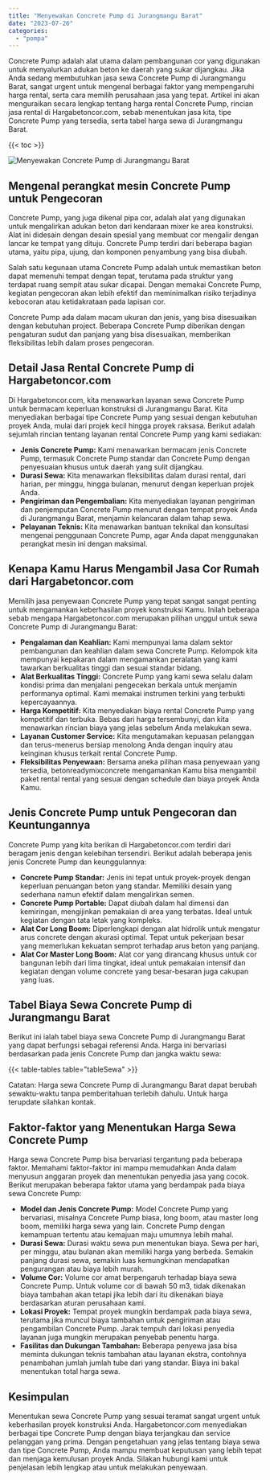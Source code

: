```yaml
---
title: "Menyewakan Concrete Pump di Jurangmangu Barat"
date: "2023-07-26"
categories: 
  - "pompa"
---
```




Concrete Pump adalah alat utama dalam pembangunan cor yang digunakan untuk menyalurkan adukan beton ke daerah yang sukar dijangkau. Jika Anda sedang membutuhkan jasa sewa Concrete Pump di Jurangmangu Barat, sangat urgent untuk mengenal berbagai faktor yang mempengaruhi harga rental, serta cara memilih perusahaan jasa yang tepat. Artikel ini akan menguraikan secara lengkap tentang harga rental Concrete Pump, rincian jasa rental di Hargabetoncor.com, sebab menentukan jasa kita, tipe Concrete Pump yang tersedia, serta tabel harga sewa di Jurangmangu Barat.

{{< toc >}}

![Menyewakan Concrete Pump di Jurangmangu Barat](https://hargareadymixid.github.io/pompa/concrete-pump%20(26).png)

## Mengenal perangkat mesin Concrete Pump untuk Pengecoran

Concrete Pump, yang juga dikenal pipa cor, adalah alat yang digunakan untuk mengalirkan adukan beton dari kendaraan mixer ke area konstruksi. Alat ini didesain dengan desain spesial yang membuat cor mengalir dengan lancar ke tempat yang dituju. Concrete Pump terdiri dari beberapa bagian utama, yaitu pipa, ujung, dan komponen penyambung yang bisa diubah.

Salah satu kegunaan utama Concrete Pump adalah untuk memastikan beton dapat memenuhi tempat dengan tepat, terutama pada struktur yang terdapat ruang sempit atau sukar dicapai. Dengan memakai Concrete Pump, kegiatan pengecoran akan lebih efektif dan meminimalkan risiko terjadinya kebocoran atau ketidakrataan pada lapisan cor.

Concrete Pump ada dalam macam ukuran dan jenis, yang bisa disesuaikan dengan kebutuhan project. Beberapa Concrete Pump diberikan dengan pengaturan sudut dan panjang yang bisa disesuaikan, memberikan fleksibilitas lebih dalam proses pengecoran.

## Detail Jasa Rental Concrete Pump di Hargabetoncor.com

Di Hargabetoncor.com, kita menawarkan layanan sewa Concrete Pump untuk bermacam keperluan konstruksi di Jurangmangu Barat. Kita menyediakan berbagai tipe Concrete Pump yang sesuai dengan kebutuhan proyek Anda, mulai dari projek kecil hingga proyek raksasa. Berikut adalah sejumlah rincian tentang layanan rental Concrete Pump yang kami sediakan:

- **Jenis Concrete Pump:** Kami menawarkan bermacam jenis Concrete Pump, termasuk Concrete Pump standar dan Concrete Pump dengan penyesuaian khusus untuk daerah yang sulit dijangkau.
- **Durasi Sewa:** Kita menawarkan fleksibilitas dalam durasi rental, dari harian, per minggu, hingga bulanan, menurut dengan keperluan projek Anda.
- **Pengiriman dan Pengembalian:** Kita menyediakan layanan pengiriman dan penjemputan Concrete Pump menurut dengan tempat proyek Anda di Jurangmangu Barat, menjamin kelancaran dalam tahap sewa.
- **Pelayanan Teknis:** Kita menawarkan bantuan teknikal dan konsultasi mengenai penggunaan Concrete Pump, agar Anda dapat menggunakan perangkat mesin ini dengan maksimal.

## Kenapa Kamu Harus Mengambil Jasa Cor Rumah dari Hargabetoncor.com

Memilih jasa penyewaan Concrete Pump yang tepat sangat sangat penting untuk mengamankan keberhasilan proyek konstruksi Kamu. Inilah beberapa sebab mengapa Hargabetoncor.com merupakan pilihan unggul untuk sewa Concrete Pump di Jurangmangu Barat:

- **Pengalaman dan Keahlian:** Kami mempunyai lama dalam sektor pembangunan dan keahlian dalam sewa Concrete Pump. Kelompok kita mempunyai kepakaran dalam mengamankan peralatan yang kami tawarkan berkualitas tinggi dan sesuai standar bidang.
- **Alat Berkualitas Tinggi:** Concrete Pump yang kami sewa selalu dalam kondisi prima dan menjalani pengecekan berkala untuk menjamin performanya optimal. Kami memakai instrumen terkini yang terbukti kepercayaannya.
- **Harga Kompetitif:** Kita menyediakan biaya rental Concrete Pump yang kompetitif dan terbuka. Bebas dari harga tersembunyi, dan kita menawarkan rincian biaya yang jelas sebelum Anda melakukan sewa.
- **Layanan Customer Service:** Kita mengutamakan kepuasan pelanggan dan terus-menerus bersiap menolong Anda dengan inquiry atau keinginan khusus terkait rental Concrete Pump.
- **Fleksibilitas Penyewaan:** Bersama aneka pilihan masa penyewaan yang tersedia, betonreadymixconcrete mengamankan Kamu bisa mengambil paket rental rental yang sesuai dengan schedule dan biaya proyek Anda Kamu.

## Jenis Concrete Pump untuk Pengecoran dan Keuntungannya

Concrete Pump yang kita berikan di Hargabetoncor.com terdiri dari beragam jenis dengan kelebihan tersendiri. Berikut adalah beberapa jenis jenis Concrete Pump dan keunggulannya:

- **Concrete Pump Standar:** Jenis ini tepat untuk proyek-proyek dengan keperluan penuangan beton yang standar. Memiliki desain yang sederhana namun efektif dalam mengalirkan semen.
- **Concrete Pump Portable:** Dapat diubah dalam hal dimensi dan kemiringan, mengijinkan pemakaian di area yang terbatas. Ideal untuk kegiatan dengan tata letak yang kompleks.
- **Alat Cor Long Boom:** Diperlengkapi dengan alat hidrolik untuk mengatur arus concrete dengan akurasi optimal. Tepat untuk pekerjaan besar yang memerlukan kekuatan semprot terhadap arus beton yang panjang.
- **Alat Cor Master Long Boom:** Alat cor yang dirancang khusus untuk cor bangunan lebih dari lima tingkat, ideal untuk pemakaian intensif dan kegiatan dengan volume concrete yang besar-besaran juga cakupan yang luas.

## Tabel Biaya Sewa Concrete Pump di Jurangmangu Barat

Berikut ini ialah tabel biaya sewa Concrete Pump di Jurangmangu Barat yang dapat berfungsi sebagai referensi Anda. Harga ini bervariasi berdasarkan pada jenis Concrete Pump dan jangka waktu sewa:

{{< table-tables table="tableSewa" >}}

Catatan: Harga sewa Concrete Pump di Jurangmangu Barat dapat berubah sewaktu-waktu tanpa pemberitahuan terlebih dahulu. Untuk harga terupdate silahkan kontak.

## Faktor-faktor yang Menentukan Harga Sewa Concrete Pump

Harga sewa Concrete Pump bisa bervariasi tergantung pada beberapa faktor. Memahami faktor-faktor ini mampu memudahkan Anda dalam menyusun anggaran proyek dan menentukan penyedia jasa yang cocok. Berikut merupakan beberapa faktor utama yang berdampak pada biaya sewa Concrete Pump:

- **Model dan Jenis Concrete Pump:** Model Concrete Pump yang bervariasi, misalnya Concrete Pump biasa, long boom, atau master long boom, memiliki harga sewa yang lain. Concrete Pump dengan kemampuan tertentu atau kemajuan maju umumnya lebih mahal.
- **Durasi Sewa:** Durasi waktu sewa pun menentukan biaya. Sewa per hari, per minggu, atau bulanan akan memiliki harga yang berbeda. Semakin panjang durasi sewa, semakin luas kemungkinan mendapatkan pengurangan atau biaya lebih murah.
- **Volume Cor:** Volume cor amat berpengaruh terhadap biaya sewa Concrete Pump. Untuk volume cor di bawah 50 m3, tidak dikenakan biaya tambahan akan tetapi jika lebih dari itu dikenakan biaya berdasarkan aturan perusahaan kami.
- **Lokasi Proyek:** Tempat proyek mungkin berdampak pada biaya sewa, terutama jika muncul biaya tambahan untuk pengiriman atau pengambilan Concrete Pump. Jarak tempuh dari lokasi penyedia layanan juga mungkin merupakan penyebab penentu harga.
- **Fasilitas dan Dukungan Tambahan:** Beberapa penyewa jasa bisa meminta dukungan teknis tambahan atau layanan ekstra, contohnya penambahan jumlah jumlah tube dari yang standar. Biaya ini bakal menentukan total harga sewa.

## Kesimpulan

Menentukan sewa Concrete Pump yang sesuai teramat sangat urgent untuk keberhasilan proyek konstruksi Anda. Hargabetoncor.com menyediakan berbagai tipe Concrete Pump dengan biaya terjangkau dan service pelanggan yang prima. Dengan pengetahuan yang jelas tentang biaya sewa dan tipe Concrete Pump, Anda mampu membuat keputusan yang lebih tepat dan menjaga kemulusan proyek Anda. Silakan hubungi kami untuk penjelasan lebih lengkap atau untuk melakukan penyewaan.
